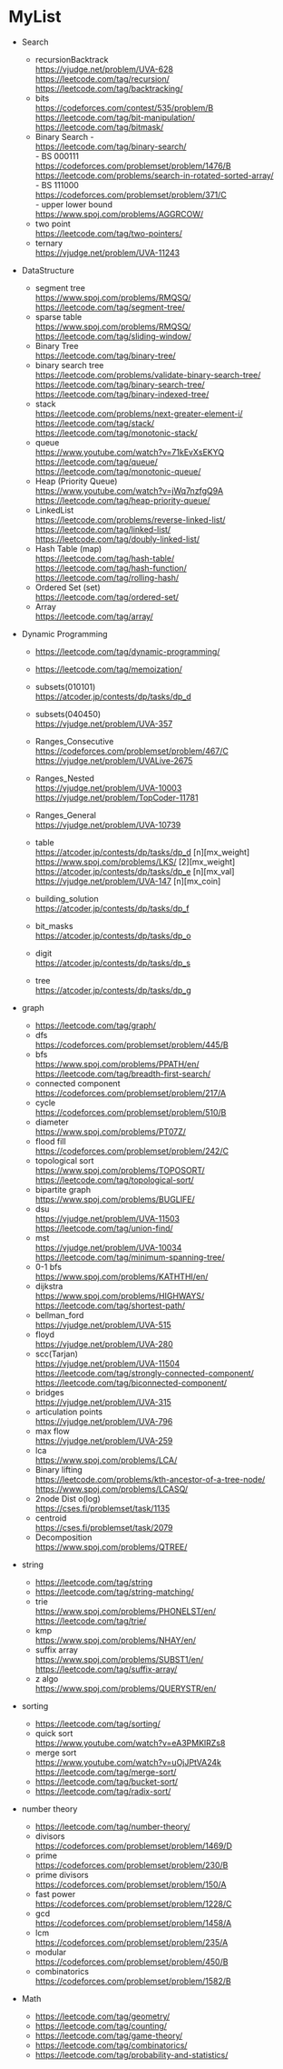 # MyList

- Search

  - recursionBacktrack
    </br>https://vjudge.net/problem/UVA-628 </br>
    https://leetcode.com/tag/recursion/ </br>
    https://leetcode.com/tag/backtracking/ </br>
  - bits
    </br>https://codeforces.com/contest/535/problem/B </br>
    https://leetcode.com/tag/bit-manipulation/</br>
    https://leetcode.com/tag/bitmask/</br>
  - Binary Search
        - </br>https://leetcode.com/tag/binary-search/
        </br>- BS 000111
    </br>https://codeforces.com/problemset/problem/1476/B</br>
    https://leetcode.com/problems/search-in-rotated-sorted-array/</br>
        - BS 111000
    </br>https://codeforces.com/problemset/problem/371/C
    </br>- upper lower bound
    </br>https://www.spoj.com/problems/AGGRCOW/
  - two point
    </br>https://leetcode.com/tag/two-pointers/
  - ternary
    </br>https://vjudge.net/problem/UVA-11243

- DataStructure

  - segment tree  
     https://www.spoj.com/problems/RMQSQ/ </br>
    https://leetcode.com/tag/segment-tree/</br>
  - sparse table  
     https://www.spoj.com/problems/RMQSQ/</br>
    https://leetcode.com/tag/sliding-window/</br>
  - Binary Tree
    </br>https://leetcode.com/tag/binary-tree/
  - binary search tree  
     https://leetcode.com/problems/validate-binary-search-tree/ </br>
    https://leetcode.com/tag/binary-search-tree/</br>
    https://leetcode.com/tag/binary-indexed-tree/</br>
  - stack  
     https://leetcode.com/problems/next-greater-element-i/</br>
    https://leetcode.com/tag/stack/ </br>
    https://leetcode.com/tag/monotonic-stack/ </br>
  - queue  
     https://www.youtube.com/watch?v=71kEvXsEKYQ</br>
    https://leetcode.com/tag/queue/</br>
    https://leetcode.com/tag/monotonic-queue/</br>
  - Heap (Priority Queue)
    </br>https://www.youtube.com/watch?v=jWq7nzfgQ9A</br>
    https://leetcode.com/tag/heap-priority-queue/</br>
  - LinkedList </br>https://leetcode.com/problems/reverse-linked-list/</br>
    https://leetcode.com/tag/linked-list/</br>
    https://leetcode.com/tag/doubly-linked-list/</br>
  - Hash Table (map) </br>https://leetcode.com/tag/hash-table/</br>
    https://leetcode.com/tag/hash-function/</br>
    https://leetcode.com/tag/rolling-hash/</br>
  - Ordered Set (set) </br>https://leetcode.com/tag/ordered-set/</br>
  - Array </br>https://leetcode.com/tag/array/</br>

- Dynamic Programming

  - https://leetcode.com/tag/dynamic-programming/
  - https://leetcode.com/tag/memoization/

  - subsets(010101)
    </br>https://atcoder.jp/contests/dp/tasks/dp_d
  - subsets(040450)
    </br>https://vjudge.net/problem/UVA-357
  - Ranges_Consecutive  
     https://codeforces.com/problemset/problem/467/C</br>
    https://vjudge.net/problem/UVALive-2675
  - Ranges_Nested  
     https://vjudge.net/problem/UVA-10003</br>
    https://vjudge.net/problem/TopCoder-11781
  - Ranges_General
    </br>https://vjudge.net/problem/UVA-10739
  - table  
     https://atcoder.jp/contests/dp/tasks/dp_d [n][mx_weight]</br>
    https://www.spoj.com/problems/LKS/ [2][mx_weight]</br>
    https://atcoder.jp/contests/dp/tasks/dp_e [n][mx_val]</br>
    https://vjudge.net/problem/UVA-147 [n][mx_coin]</br>
  - building_solution
    </br>https://atcoder.jp/contests/dp/tasks/dp_f
  - bit_masks
    </br>https://atcoder.jp/contests/dp/tasks/dp_o
  - digit
    </br>https://atcoder.jp/contests/dp/tasks/dp_s
  - tree
    </br>https://atcoder.jp/contests/dp/tasks/dp_g

- graph

  - https://leetcode.com/tag/graph/</br>
  - dfs
    </br>https://codeforces.com/problemset/problem/445/B
  - bfs
    </br>https://www.spoj.com/problems/PPATH/en/
    </br>https://leetcode.com/tag/breadth-first-search/
  - connected component
    </br>https://codeforces.com/problemset/problem/217/A
  - cycle
    </br>https://codeforces.com/problemset/problem/510/B
  - diameter
    </br>https://www.spoj.com/problems/PT07Z/
  - flood fill
    </br>https://codeforces.com/problemset/problem/242/C
  - topological sort
    </br>https://www.spoj.com/problems/TOPOSORT/</br>
    https://leetcode.com/tag/topological-sort/</br>
  - bipartite graph
    </br>https://www.spoj.com/problems/BUGLIFE/</br>
  - dsu
    </br>https://vjudge.net/problem/UVA-11503</br>
    https://leetcode.com/tag/union-find/</br>
  - mst
    </br>https://vjudge.net/problem/UVA-10034</br>
    https://leetcode.com/tag/minimum-spanning-tree/</br>
  - 0-1 bfs
    </br>https://www.spoj.com/problems/KATHTHI/en/
  - dijkstra
    </br>https://www.spoj.com/problems/HIGHWAYS/</br>
    https://leetcode.com/tag/shortest-path/</br>
  - bellman_ford
    </br>https://vjudge.net/problem/UVA-515
  - floyd
    </br>https://vjudge.net/problem/UVA-280
  - scc(Tarjan)
    </br>https://vjudge.net/problem/UVA-11504</br>
    https://leetcode.com/tag/strongly-connected-component/</br>
    https://leetcode.com/tag/biconnected-component/</br>
  - bridges
    </br>https://vjudge.net/problem/UVA-315
  - articulation points
    </br>https://vjudge.net/problem/UVA-796
  - max flow
    </br>https://vjudge.net/problem/UVA-259
  - lca
    </br>https://www.spoj.com/problems/LCA/
  - Binary lifting  
    https://leetcode.com/problems/kth-ancestor-of-a-tree-node/</br>
    https://www.spoj.com/problems/LCASQ/</br>
  - 2node Dist o(log) </br>https://cses.fi/problemset/task/1135
  - centroid </br>https://cses.fi/problemset/task/2079
  - Decomposition </br>https://www.spoj.com/problems/QTREE/

- string

  - https://leetcode.com/tag/string
  - https://leetcode.com/tag/string-matching/
  - trie
    </br>https://www.spoj.com/problems/PHONELST/en/</br>
    https://leetcode.com/tag/trie/</br>
  - kmp
    </br>https://www.spoj.com/problems/NHAY/en/
  - suffix array
    </br>https://www.spoj.com/problems/SUBST1/en/</br>
    https://leetcode.com/tag/suffix-array/</br>
  - z algo
    </br>https://www.spoj.com/problems/QUERYSTR/en/

- sorting
  - https://leetcode.com/tag/sorting/
  - quick sort </br>https://www.youtube.com/watch?v=eA3PMKlRZs8
  - merge sort </br>https://www.youtube.com/watch?v=uOjJPtVA24k</br>
    https://leetcode.com/tag/merge-sort/
  - https://leetcode.com/tag/bucket-sort/
  - https://leetcode.com/tag/radix-sort/
- number theory
  - https://leetcode.com/tag/number-theory/
  - divisors </br>https://codeforces.com/problemset/problem/1469/D
  - prime </br>https://codeforces.com/problemset/problem/230/B
  - prime divisors </br>https://codeforces.com/problemset/problem/150/A
  - fast power </br>https://codeforces.com/problemset/problem/1228/C
  - gcd </br>https://codeforces.com/problemset/problem/1458/A
  - lcm </br>https://codeforces.com/problemset/problem/235/A
  - modular </br>https://codeforces.com/problemset/problem/450/B
  - combinatorics </br>https://codeforces.com/problemset/problem/1582/B
- Math
  - https://leetcode.com/tag/geometry/
  - https://leetcode.com/tag/counting/
  - https://leetcode.com/tag/game-theory/
  - https://leetcode.com/tag/combinatorics/
  - https://leetcode.com/tag/probability-and-statistics/
